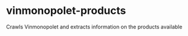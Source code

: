 vinmonopolet-products
=====================

Crawls Vinmonopolet and extracts information on the products available
